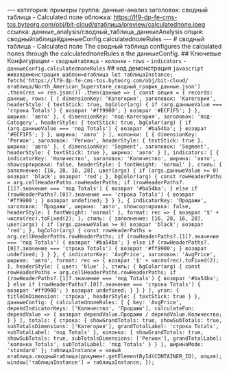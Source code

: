 --- категория: примеры группа: данные-анализ заголовок: сводный таблица - Calculated поле обложка: https://lf9-dp-fe-cms-tos.byteorg.com/obj/bit-cloud/втаблица/preview/calculatedполе.jpeg ссылка: данные_analysis/сводный_таблица_данныеAnalysis опция: сводныйтаблица#данныеConfig.calculatedполеRules --- # сводный таблица - Calculated поле The сводный таблица configures the calculated полеs through the calculatedполеRules в the данныеConfig. ## Ключевые Конфигурации - `сводныйтаблица` - `колонки` - `rows` - `indicators` - `данныеConfig.calculatedполеRules` ## код демонстрация ```javascript живаядемонстрация шаблон=втаблица let таблицаInstance; fetch('https://lf9-dp-fe-cms-tos.byteorg.com/obj/bit-cloud/втаблица/North_American_Superstore_сводный_график_данные.json') .then(res => res.json()) .then(данные => { const опция = { records: данные, rows: [ { dimensionKey: 'Категория', заголовок: 'Категория', headerStyle: { textStick: true, bgColor(arg) { if (arg.данныеValue === 'строка Totals') { возврат '#ff9900'; } возврат '#ECF1F5'; } }, ширина: 'авто' }, { dimensionKey: 'под-Категория', заголовок: 'под-Catogery', headerStyle: { textStick: true, bgColor(arg) { if (arg.данныеValue === 'под Totals') { возврат '#ba54ba'; } возврат '#ECF1F5'; } }, ширина: 'авто' } ], колонки: [ { dimensionKey: 'Регион', заголовок: 'Регион', headerStyle: { textStick: true }, ширина: 'авто' }, { dimensionKey: 'Segment', заголовок: 'Segment', headerStyle: { textStick: true }, ширина: 'авто' } ], indicators: [ { indicatorKey: 'Количество', заголовок: 'Количество', ширина: 'авто', showсортировка: false, headerStyle: { fontWeight: 'normal' }, стиль: { заполнение: [16, 28, 16, 28], цвет(args) { if (args.данныеValue >= 0) возврат 'black'; возврат 'red'; }, bgColor(arg) { const rowHeaderPaths = arg.cellHeaderPaths.rowHeaderPaths; if (rowHeaderPaths?.[1]?.значение === 'под Totals') { возврат '#ba54ba'; } else if (rowHeaderPaths?.[0]?.значение === 'строка Totals') { возврат '#ff9900'; } возврат undefined; } } }, { indicatorKey: 'Продажи', заголовок: 'Продажи', ширина: 'авто', showсортировка: false, headerStyle: { fontWeight: 'normal' }, format: rec => { возврат '$' + число(rec).toFixed(2); }, стиль: { заполнение: [16, 28, 16, 28], цвет(args) { if (args.данныеValue >= 0) возврат 'black'; возврат 'red'; }, bgColor(arg) { const rowHeaderPaths = arg.cellHeaderPaths.rowHeaderPaths; if (rowHeaderPaths?.[1]?.значение === 'под Totals') { возврат '#ba54ba'; } else if (rowHeaderPaths?.[0]?.значение === 'строка Totals') { возврат '#ff9900'; } возврат undefined; } } }, { indicatorKey: 'AvgPrice', заголовок: 'AvgPrice', ширина: 'авто', format: rec => { возврат '$' + число(rec).toFixed(2); }, headerStyle: { цвет: 'blue' }, стиль: { bgColor(arg) { const rowHeaderPaths = arg.cellHeaderPaths.rowHeaderPaths; if (rowHeaderPaths?.[1]?.значение === 'под Totals') { возврат '#ba54ba'; } else if (rowHeaderPaths?.[0]?.значение === 'строка Totals') { возврат '#ff9900'; } возврат undefined; } } } ], угол: { titleOnDimension: 'строка', headerStyle: { textStick: true } }, данныеConfig: { calculatedполеRules: [ { key: 'AvgPrice', dependIndicatorKeys: ['Количество', 'Продажи'], calculateFun: dependValue => { возврат dependValue.Продажи / dependValue.Количество; } } ], totals: { строка: { showGrandTotals: true, showSubTotals: true, subTotalsDimensions: ['Категория'], grandTotalLabel: 'строка Totals', subTotalLabel: 'под Totals' }, колонка: { showGrandTotals: true, showSubTotals: true, subTotalsDimensions: ['Регион'], grandTotalLabel: 'колонка Totals', subTotalLabel: 'под Totals' } } }, ширинаMode: 'standard' }; таблицаInstance = новый втаблица.сводныйтаблица(документ.getElementById(CONTAINER_ID), опция); window['таблицаInstance'] = таблицаInstance; }); ``` 